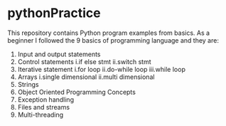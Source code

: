 # pythonPractice
This repository contains Python program examples from basics.
As a beginner I followed the 9 basics of programming language and they are:
1. Input and output statements 
2. Control statements 
 i.if else stmt
 ii.switch stmt
3. Iterative statement 
 i.for loop
 ii.do-while loop
 iii.while loop
4. Arrays
 i.single dimensional
 ii.multi dimensional
5. Strings
6. Object Oriented Programming Concepts
7. Exception handling
8. Files and streams
9. Multi-threading
